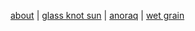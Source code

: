 [about](about.md)  |   [glass knot sun](glasknotsun.md)  |   [anoraq](anoraq.md)   |    [wet grain](wetgrain.md) 
